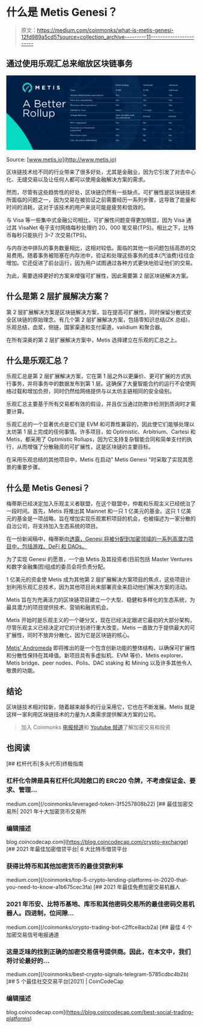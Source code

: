 # 什么是 Metis Genesi？

> 原文：<https://medium.com/coinmonks/what-is-metis-genesi-12fd989a5cd5?source=collection_archive---------11----------------------->

## 通过使用乐观汇总来缩放区块链事务

![](img/7013ef1cf56e965606c68524ee6d46c5.png)

Source: [www.metis.io](http://www.metis.io)

区块链技术给不同的行业带来了很多好处，尤其是金融业，因为它引发了对去中心化、无缝交易以及让任何人都可以使用金融解决方案的需求。

然而，尽管有这些趋势性的好处，区块链仍然有一些缺点。可扩展性是区块链技术所面临的问题之一，因为交易在被验证之前需要经历一系列步骤，这导致了能量和时间的消耗，这对于该技术的用户来说可能是疲劳和低效的。

与 Visa 等一些集中式金融公司相比，可扩展性问题变得更加明显，因为 Visa 通过其 VisaNet 电子支付网络每秒处理约 20，000 笔交易(TPS)。相比之下，比特币每秒只能执行 3–7 次交易(TPS)。

与内存池中排队的事务数量相比，这相对较低。面临的其他一些问题包括高昂的交易费用。随着事务被阻塞在内存池中，验证和处理这些事务的成本(汽油费)往往会增加。它还促进了前台运行，因为用户试图通过各种方式更快地验证他们的交易。

为此，需要选择更好的方案来增强可扩展性，因此需要第 2 层区块链解决方案。

## 什么是第 2 层扩展解决方案？

第 2 层扩展解决方案是区块链解决方案，旨在提高可扩展性，同时保留分散式安全区块链的原始理念。有几个第 2 层扩展解决方案，包括零知识总结(ZK 总结)，乐观总结，血浆，侧链，国家渠道和支付渠道，validium 和聚合器。

在所有深奥的第 2 层扩展解决方案中，Metis 选择建立在乐观的汇总之上。

## **什么是乐观汇总？**

乐观汇总是第 2 层扩展解决方案，它在第 1 层之外以更廉价、更可扩展的方式执行事务，并将事务中的数据发布到第 1 层。这确保了大量智能合约的运行不会使网络过载和增加负担，同时仍然给网络提供与以太坊主链相同的安全级别。

乐观汇总主要基于所有交易都有效的假设，并且仅当通过防欺诈检测到质询时才需要计算。

乐观汇总的一个显著优点是它们是 EVM 和可靠性兼容的，因此使它们能够处理以太坊第 1 层上完成的任何事情。许多项目，如 Optimistic、Arbitrium、Cartesi 和 Metis，都采用了 Optimistic Rollups，因为它支持复杂智能合同和简单支付的执行，从而增强了分散融资的可扩展性，这是区块链的主要目标。

在采用乐观总结的其他项目中，Metis 在启动" Metis Genesi "时采取了实现其愿景的重要步骤。

## **什么是 Metis Genesi？**

梅蒂斯已经决定加入乐观主义者联盟，在这个联盟中，仲裁和乐观主义已经统治了一段时间。首先，Metis 将推出其 Mainnet 和一只 1 亿美元的基金。这只 1 亿美元的基金是一项战略，旨在增加实现乐观累积项目的机会，也被描述为一家分散的自治公司，将支持加入生态系统的项目。

在一份新闻稿中，梅蒂斯向[透露，Genesi 将被分配到加密领域的一系列高潜力项目中，包括游戏、DeFi 和 DAOs。](https://thedefiant.io/metis-latest-optimistic-rollup/)

为了实现 Genesi 的愿景，一个由 Metis 及其投资者(目前包括 Master Ventures 和数字金融集团)组成的委员会将负责分配。

1 亿美元的资金使 Metis 成为其他第 2 层扩展解决方案项目的焦点，这些项目计划利用乐观汇总技术，因为其他项目尚未部署资金来启动他们解决方案的活动。

Metis 旨在为充满活力的区块链项目建立一个大型、稳健和多样化的生态系统，为最具潜力的项目提供技术、营销和融资机会。

Metis 开始时是乐观主义的一个硬分叉，现在已经决定跟进它最初的大部分架构，尽管乐观主义已经决定对它的计划进行重大改变。Metis 一直致力于提供最大的可扩展性，同时不放弃分散化，因为它是区块链的核心。

[Metis' Andromeda](https://metisdao.medium.com/metis-to-launch-andromeda-honoring-our-commitment-to-decentralization-fa2d03394398) 即将推出的是一个包含创新功能的整体结构，以确保可扩展性和分散性保持在其峰值。新项目具有多虚拟机、EVM 等价、Metis explorer、Metis bridge、peer nodes、Polis、DAC staking 和 Mining 以及许多其他令人敬畏的功能。

## **结论**

区块链技术相对较新，随着越来越多的行业采用它，它也在不断发展。Metis 就是这样一家利用区块链技术的力量为人类需求提供解决方案的公司。

> 加入 Coinmonks [电报频道](https://t.me/coincodecap)和 [Youtube 频道](https://www.youtube.com/c/coinmonks/videos)了解加密交易和投资

## 也阅读

[](/coinmonks/leveraged-token-3f5257808b22) [## 杠杆代币[多头代币]终极指南

### 杠杆化令牌是具有杠杆化风险敞口的 ERC20 令牌，不考虑保证金、要求、管理…

medium.com](/coinmonks/leveraged-token-3f5257808b22) [](https://blog.coincodecap.com/crypto-exchange) [## 最佳加密交易所| 2021 年十大加密货币交易所

### 编辑描述

blog.coincodecap.com](https://blog.coincodecap.com/crypto-exchange) [](/coinmonks/top-5-crypto-lending-platforms-in-2020-that-you-need-to-know-a1b675cec3fa) [## 2021 年最佳加密借贷平台| 6 大比特币借贷平台

### 获得比特币和其他加密货币的最佳贷款利率

medium.com](/coinmonks/top-5-crypto-lending-platforms-in-2020-that-you-need-to-know-a1b675cec3fa) [](/coinmonks/crypto-trading-bot-c2ffce8acb2a) [## 2021 年最佳免费加密交易机器人

### 2021 年币安、比特币基地、库币和其他密码交易所的最佳密码交易机器人。四进制，位间隙…

medium.com](/coinmonks/crypto-trading-bot-c2ffce8acb2a) [](/coinmonks/best-crypto-signals-telegram-5785cdbc4b2b) [## 最佳 4 个加密交易信号电报通道

### 这是乏味的找到正确的加密交易信号提供商。因此，在本文中，我们将讨论最好的…

medium.com](/coinmonks/best-crypto-signals-telegram-5785cdbc4b2b)  [## 5 个最佳社交交易平台[2021] | CoinCodeCap

### 编辑描述

blog.coincodecap.com](https://blog.coincodecap.com/best-social-trading-platforms)